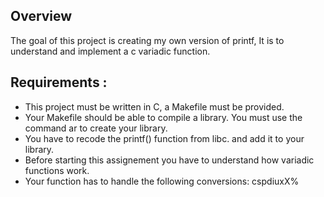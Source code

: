 ## Overview

The goal of this project is creating my own version of printf, It is to understand and implement a c variadic function.

## Requirements :

-   This project must be written in C, a Makefile must be provided.
-   Your Makefile should be able to compile a library. You must use the command ar to create your library.
-   You have to recode the printf() function from libc. and add it to your library.
-   Before starting this assignement you have to understand how variadic functions work.
-   Your function has to handle the following conversions: cspdiuxX%
